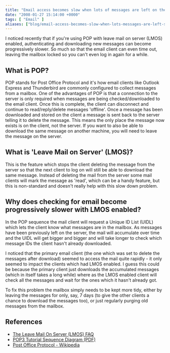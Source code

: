 ```yaml
---
title: "Email access becomes slow when lots of messages are left on the server"
date: "2008-01-27 15:14:00 +0000"
tags: [ "Email" ]
aliases: ["blog/email-access-becomes-slow-when-lots-messages-are-left-server"]
---
```

I noticed recently that if you're using POP with leave mail on server (LMOS) enabled, authenticating and downloading new messages can become progressively slower. So much so that the email client can even time out, leaving the mailbox locked so you can't even log in again for a while.

<!--more-->

## What is POP?

POP stands for Post Office Protocol and it's how email clients like Outlook Express and Thunderbird are commonly configured to collect messages from a mailbox. One of the advantages of POP is that a connection to the server is only required when messages are being checked/downloaded to the email client. Once this is complete, the client can disconnect and continue to read/reply/delete messages 'offline'. Once a message has been downloaded and stored on the client a message is sent back to the server telling it to delete the message. This means the only place the message now exists is on the client, not the server. If you want to also be able to download the same message on another machine, you will need to leave the message on the server.

## What is 'Leave Mail on Server' (LMOS)?

This is the feature which stops the client deleting the message from the server so that the next client to log on will still be able to download the same message. Instead of deleting the mail from the server some mail clients will mark the message as 'read', which can be a handy feature, but this is non-standard and doesn't really help with this slow down problem.

## Why does checking for email become progressively slower with LMOS enabled?

In the POP sequence the mail client will request a Unique ID List (UIDL) which lets the client know what messages are in the mailbox. As messages have been previously left on the server, the mail will accumulate over time and the UIDL will get bigger and bigger and will take longer to check which message IDs the client hasn't already downloaded.

I noticed that the primary email client (the one which was set to delete the messages after download) seemed to access the mail quite rapidly - it only seemed to impact the clients which had LMOS enabled. I guess this could be because the primary client just downloads the accumulated messages (which in itself takes a long while) where as the LMOS enabled client will check all the messages and wait for the ones which it hasn't already got.

To fix this problem the mailbox simply needs to be kept more tidy, either by leaving the messages for only, say, 7 days (to give the other clients a chance to download the messages too), or just regularly purging old messages from the mailbox.

## References

* [The Leave Mail On Server (LMOS) FAQ](http://www.labridge.com/site/pages/configure/my/lmos.html)
* [POP3 Tutorial Sequence Diagram (PDF)](http://www.eventhelix.com/RealtimeMantra/Networking/POP3.pdf)
* [Post Office Protocol - Wikipedia](http://en.wikipedia.org/wiki/Post_Office_Protocol)